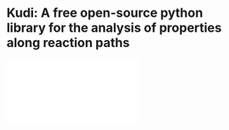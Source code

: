 Kudi: A free open-source python library for the analysis of properties along reaction paths
=======
![KUDI](./KudiLogo.pdf)

